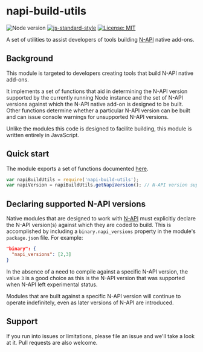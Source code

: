 # napi-build-utils

![Node version](https://img.shields.io/node/v/prebuild.svg)
[![js-standard-style](https://img.shields.io/badge/code%20style-standard-brightgreen.svg)](http://standardjs.com/) 
[![License: MIT](https://img.shields.io/badge/License-MIT-yellow.svg)](https://opensource.org/licenses/MIT) 

A set of utilities to assist developers of tools building [N-API](https://nodejs.org/api/n-api.html#n_api_n_api) native add-ons.

## Background

This module is targeted to developers creating tools that build N-API native add-ons. 

It implements a set of functions that aid in determining the N-API version supported by the currently running Node instance and the set of N-API versions against which the N-API native add-on is designed to be built. Other functions determine whether a particular N-API version can be built and can issue console warnings for unsupported N-API versions. 

Unlike the modules this code is designed to facilite building, this module is written entirely in JavaScript. 

## Quick start

The module exports a set of functions documented [here](./index.md).

```javascript
var napiBuildUtils = require('napi-build-utils');
var napiVersion = napiBuildUtils.getNapiVersion(); // N-API version supported by Node, or undefined.
```

## Declaring supported N-API versions

Native modules that are designed to work with [N-API](https://nodejs.org/api/n-api.html#n_api_n_api) must explicitly declare the N-API version(s) against which they are coded to build. This is accomplished by including a `binary.napi_versions` property in the module's `package.json` file. For example:

```json
"binary": {
  "napi_versions": [2,3]
}
``` 

In the absence of a need to compile against a specific N-API version, the value `3` is a good choice as this is the N-API version that was supported when N-API left experimental status. 

Modules that are built against a specific N-API version will continue to operate indefinitely, even as later versions of N-API are introduced. 

## Support

If you run into issues or limitations, please file an issue and we'll take a look at it. Pull requests are also welcome.  
